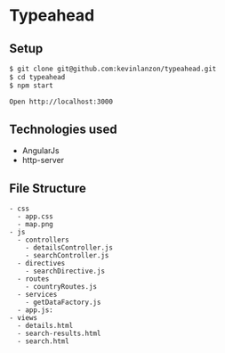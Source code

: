 Typeahead
========

Setup
-----
```sh
$ git clone git@github.com:kevinlanzon/typeahead.git
$ cd typeahead
$ npm start

Open http://localhost:3000
```

Technologies used
----
- AngularJs
- http-server

File Structure
----------------
```
- css
  - app.css
  - map.png
- js
  - controllers
    - detailsController.js
    - searchController.js
  - directives
    - searchDirective.js
  - routes
    - countryRoutes.js
  - services
    - getDataFactory.js
  - app.js:
- views
  - details.html
  - search-results.html
  - search.html
```
